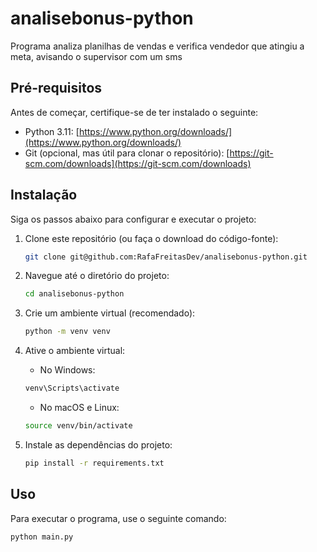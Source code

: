 # analisebonus-python
Programa analiza planilhas de vendas e verifica vendedor que atingiu a meta, avisando o supervisor com um sms


## Pré-requisitos

Antes de começar, certifique-se de ter instalado o seguinte:

- Python 3.11: [https://www.python.org/downloads/](https://www.python.org/downloads/)
- Git (opcional, mas útil para clonar o repositório): [https://git-scm.com/downloads](https://git-scm.com/downloads)

## Instalação

Siga os passos abaixo para configurar e executar o projeto:

1. Clone este repositório (ou faça o download do código-fonte):

    ```bash
    git clone git@github.com:RafaFreitasDev/analisebonus-python.git
    ```

2. Navegue até o diretório do projeto:

    ```bash
    cd analisebonus-python
    ```

3. Crie um ambiente virtual (recomendado):

    ```bash
    python -m venv venv
    ```

4. Ative o ambiente virtual:

    - No Windows:

    ```bash
    venv\Scripts\activate
    ```

    - No macOS e Linux:

    ```bash
    source venv/bin/activate
    ```

5. Instale as dependências do projeto:

    ```bash
    pip install -r requirements.txt
    ```

## Uso

Para executar o programa, use o seguinte comando:

```bash
python main.py

